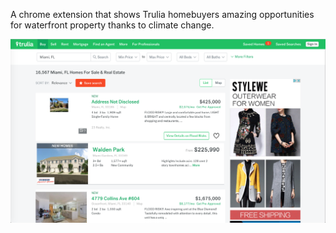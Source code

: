 A chrome extension that shows Trulia homebuyers amazing opportunities for waterfront property thanks to climate change.

![Screenshot](https://github.com/crystal-b/socialHacking/blob/master/project2/img/Screen%20Shot%202016-03-02%20at%2012.56.30%20PM.png)